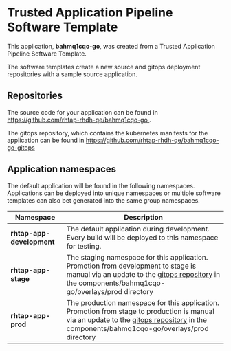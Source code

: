 # Trusted Application Pipeline Software Template

This application, **bahmq1cqo-go**, was created from a Trusted Application Pipeline Software Template.

The software templates create a new source and gitops deployment repositories with a sample source application. 

## Repositories

The source code for your application can be found in [https://github.com/rhtap-rhdh-qe/bahmq1cqo-go ](https://github.com/rhtap-rhdh-qe/bahmq1cqo-go ).
 
The gitops repository, which contains the kubernetes manifests for the application can be found in 
[https://github.com/rhtap-rhdh-qe/bahmq1cqo-go-gitops ](https://github.com/rhtap-rhdh-qe/bahmq1cqo-go-gitops ) 

## Application namespaces 

The default application will be found in the following namespaces. Applications can be deployed into unique namespaces or multiple software templates can also bet generated into the same group namespaces.  

|  Namespace   |  Description   |  
| -------- | -------- |   
| **rhtap-app-development** | The default application during development. Every build will be deployed to this namespace for testing. | 
| **rhtap-app-stage** | The staging namespace for this application. Promotion from development to stage is manual via an update to the [gitops repository](https://github.com/rhtap-rhdh-qe/bahmq1cqo-go-gitops ) in the components/bahmq1cqo-go/overlays/prod directory |  
| **rhtap-app-prod** | The production namespace for this application. Promotion from stage to production is manual via an update to the [gitops repository](https://github.com/rhtap-rhdh-qe/bahmq1cqo-go-gitops ) in the components/bahmq1cqo-go/overlays/prod directory | 